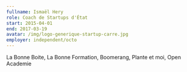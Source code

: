```yaml
---
fullname: Ismaël Hery
role: Coach de Startups d'État
start: 2015-04-01
end: 2017-03-19
avatar: /img/logo-generique-startup-carre.jpg
employer: independent/octo
---
```

La Bonne Boite, La Bonne Formation, Boomerang, Plante et moi, Open Academie
